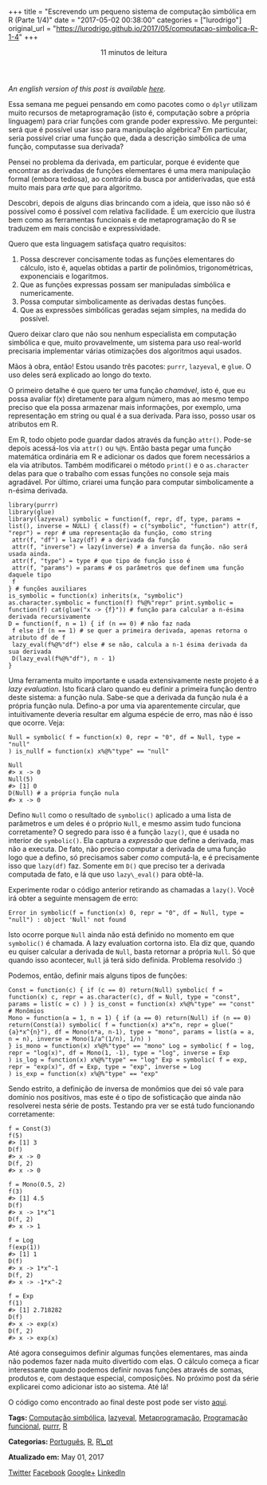 +++
title = "Escrevendo um pequeno sistema de computação simbólica em R (Parte 1/4)"
date = "2017-05-02 00:38:00"
categories = ["lurodrigo"]
original_url = "https://lurodrigo.github.io/2017/05/computacao-simbolica-R-1-4"
+++

<p class="page__inner-wrap">
<header>
<p class="page__meta">
<i class="fa fa-clock-o"></i> 11 minutos de leitura
</p>
</header>
<section class="page__content">
<p>
<em>An english version of this post is available
<a href="https://lurodrigo.github.io/2017/05/symbolic-computation-R-1-4/">here</a>.</em>
</p>
<p>
Essa semana me peguei pensando em como pacotes como o
<code class="highlighter-rouge">dplyr</code> utilizam muito recursos de
metaprogramação (isto é, computação sobre a própria linguagem) para
criar funções com grande poder expressivo. Me perguntei: será que é
possível usar isso para manipulação algébrica? Em particular, seria
possível criar uma função que, dada a descrição simbólica de uma função,
computasse sua derivada?
</p>
<p>
Pensei no problema da derivada, em particular, porque é evidente que
encontrar as derivadas de funções elementares é uma mera manipulação
formal (embora tediosa), ao contrário da busca por antiderivadas, que
está muito mais para <em>arte</em> que para algoritmo.
</p>
<p>
Descobri, depois de alguns dias brincando com a ideia, que isso não só é
possível como é possível com relativa facilidade. É um exercício que
ilustra bem como as ferramentas funcionais e de metaprogramação do R se
traduzem em mais concisão e expressividade.
</p>
<p>
Quero que esta linguagem satisfaça quatro requisitos:
</p>
<ol>
<li>
Possa descrever concisamente todas as funções elementares do cálculo,
isto é, aquelas obtidas a partir de polinômios, trigonométricas,
exponenciais e logaritmos.
</li>
<li>
Que as funções expressas possam ser manipuladas simbólica e
numericamente.
</li>
<li>
Possa computar simbolicamente as derivadas destas funções.
</li>
<li>
Que as expressões simbólicas geradas sejam simples, na medida do
possível.
</li>
</ol>
<p>
Quero deixar claro que não sou nenhum especialista em computação
simbólica e que, muito provavelmente, um sistema para uso real-world
precisaria implementar várias otimizações dos algoritmos aqui usados.
</p>
<p>
Mãos à obra, então! Estou usando três pacotes:
<code class="highlighter-rouge">purrr</code>,
<code class="highlighter-rouge">lazyeval</code>, e
<code class="highlighter-rouge">glue</code>. O uso deles será explicado
ao longo do texto.
</p>
<p>
O primeiro detalhe é que quero ter uma função <em>chamável</em>, isto é,
que eu possa avaliar f(x) diretamente para algum número, mas ao mesmo
tempo preciso que ela possa armazenar mais informações, por exemplo, uma
representação em string ou qual é a sua derivada. Para isso, posso usar
os atributos em R.
</p>
<p>
Em R, todo objeto pode guardar dados através da função
<code class="highlighter-rouge">attr()</code>. Pode-se depois acessá-los
via <code class="highlighter-rouge">attr()</code> ou
<code class="highlighter-rouge">%@%</code>. Então basta pegar uma função
matemática ordinária em R e adicionar os dados que forem necessários a
ela via atributos. Também modificarei o método
<code class="highlighter-rouge">print()</code> e o
<code class="highlighter-rouge">as.character</code> delas para que o
trabalho com essas funções no console seja mais agradável. Por último,
criarei uma função para computar simbolicamente a n-ésima derivada.
</p>
<pre class="highlight"><code><span class="n">library</span><span class="p">(</span><span class="n">purrr</span><span class="p">)</span><span class="w">
</span><span class="n">library</span><span class="p">(</span><span class="n">glue</span><span class="p">)</span><span class="w">
</span><span class="n">library</span><span class="p">(</span><span class="n">lazyeval</span><span class="p">)</span><span class="w"> </span><span class="n">symbolic</span><span class="w"> </span><span class="o">=</span><span class="w"> </span><span class="k">function</span><span class="p">(</span><span class="n">f</span><span class="p">,</span><span class="w"> </span><span class="n">repr</span><span class="p">,</span><span class="w"> </span><span class="n">df</span><span class="p">,</span><span class="w"> </span><span class="n">type</span><span class="p">,</span><span class="w"> </span><span class="n">params</span><span class="w"> </span><span class="o">=</span><span class="w"> </span><span class="nf">list</span><span class="p">(),</span><span class="w"> </span><span class="n">inverse</span><span class="w"> </span><span class="o">=</span><span class="w"> </span><span class="kc">NULL</span><span class="p">)</span><span class="w"> </span><span class="p">{</span><span class="w"> </span><span class="nf">class</span><span class="p">(</span><span class="n">f</span><span class="p">)</span><span class="w"> </span><span class="o">=</span><span class="w"> </span><span class="nf">c</span><span class="p">(</span><span class="s2">&quot;symbolic&quot;</span><span class="p">,</span><span class="w"> </span><span class="s2">&quot;function&quot;</span><span class="p">)</span><span class="w"> </span><span class="nf">attr</span><span class="p">(</span><span class="n">f</span><span class="p">,</span><span class="w"> </span><span class="s2">&quot;repr&quot;</span><span class="p">)</span><span class="w"> </span><span class="o">=</span><span class="w"> </span><span class="n">repr</span><span class="w"> </span><span class="c1"># uma representa&#xE7;&#xE3;o da fun&#xE7;&#xE3;o, como string
</span><span class="w"> </span><span class="nf">attr</span><span class="p">(</span><span class="n">f</span><span class="p">,</span><span class="w"> </span><span class="s2">&quot;df&quot;</span><span class="p">)</span><span class="w"> </span><span class="o">=</span><span class="w"> </span><span class="n">lazy</span><span class="p">(</span><span class="n">df</span><span class="p">)</span><span class="w"> </span><span class="c1"># a derivada da fun&#xE7;&#xE3;o
</span><span class="w"> </span><span class="nf">attr</span><span class="p">(</span><span class="n">f</span><span class="p">,</span><span class="w"> </span><span class="s2">&quot;inverse&quot;</span><span class="p">)</span><span class="w"> </span><span class="o">=</span><span class="w"> </span><span class="n">lazy</span><span class="p">(</span><span class="n">inverse</span><span class="p">)</span><span class="w"> </span><span class="c1"># a inversa da fun&#xE7;&#xE3;o. n&#xE3;o ser&#xE1; usada ainda.
</span><span class="w"> </span><span class="nf">attr</span><span class="p">(</span><span class="n">f</span><span class="p">,</span><span class="w"> </span><span class="s2">&quot;type&quot;</span><span class="p">)</span><span class="w"> </span><span class="o">=</span><span class="w"> </span><span class="n">type</span><span class="w"> </span><span class="c1"># que tipo de fun&#xE7;&#xE3;o isso &#xE9;
</span><span class="w"> </span><span class="nf">attr</span><span class="p">(</span><span class="n">f</span><span class="p">,</span><span class="w"> </span><span class="s2">&quot;params&quot;</span><span class="p">)</span><span class="w"> </span><span class="o">=</span><span class="w"> </span><span class="n">params</span><span class="w"> </span><span class="c1"># os par&#xE2;metros que definem uma fun&#xE7;&#xE3;o daquele tipo
</span><span class="w"> </span><span class="n">f</span><span class="w">
</span><span class="p">}</span><span class="w"> </span><span class="c1"># fun&#xE7;&#xF5;es auxiliares
</span><span class="n">is_symbolic</span><span class="w"> </span><span class="o">=</span><span class="w"> </span><span class="k">function</span><span class="p">(</span><span class="n">x</span><span class="p">)</span><span class="w"> </span><span class="n">inherits</span><span class="p">(</span><span class="n">x</span><span class="p">,</span><span class="w"> </span><span class="s2">&quot;symbolic&quot;</span><span class="p">)</span><span class="w"> </span><span class="n">as.character.symbolic</span><span class="w"> </span><span class="o">=</span><span class="w"> </span><span class="k">function</span><span class="p">(</span><span class="n">f</span><span class="p">)</span><span class="w"> </span><span class="n">f</span><span class="o">%@%</span><span class="s2">&quot;repr&quot;</span><span class="w"> </span><span class="n">print.symbolic</span><span class="w"> </span><span class="o">=</span><span class="w"> </span><span class="k">function</span><span class="p">(</span><span class="n">f</span><span class="p">)</span><span class="w"> </span><span class="n">cat</span><span class="p">(</span><span class="n">glue</span><span class="p">(</span><span class="s2">&quot;x -&gt; {f}&quot;</span><span class="p">))</span><span class="w"> </span><span class="c1"># fun&#xE7;&#xE3;o para calcular a n-&#xE9;sima derivada recursivamente
</span><span class="n">D</span><span class="w"> </span><span class="o">=</span><span class="w"> </span><span class="k">function</span><span class="p">(</span><span class="n">f</span><span class="p">,</span><span class="w"> </span><span class="n">n</span><span class="w"> </span><span class="o">=</span><span class="w"> </span><span class="m">1</span><span class="p">)</span><span class="w"> </span><span class="p">{</span><span class="w"> </span><span class="k">if</span><span class="w"> </span><span class="p">(</span><span class="n">n</span><span class="w"> </span><span class="o">==</span><span class="w"> </span><span class="m">0</span><span class="p">)</span><span class="w"> </span><span class="c1"># n&#xE3;o faz nada
</span><span class="w"> </span><span class="n">f</span><span class="w"> </span><span class="k">else</span><span class="w"> </span><span class="k">if</span><span class="w"> </span><span class="p">(</span><span class="n">n</span><span class="w"> </span><span class="o">==</span><span class="w"> </span><span class="m">1</span><span class="p">)</span><span class="w"> </span><span class="c1"># se quer a primeira derivada, apenas retorna o atributo df de f
</span><span class="w"> </span><span class="n">lazy_eval</span><span class="p">(</span><span class="n">f</span><span class="o">%@%</span><span class="s2">&quot;df&quot;</span><span class="p">)</span><span class="w"> </span><span class="k">else</span><span class="w"> </span><span class="c1"># se n&#xE3;o, calcula a n-1 &#xE9;sima derivada da sua derivada
</span><span class="w"> </span><span class="n">D</span><span class="p">(</span><span class="n">lazy_eval</span><span class="p">(</span><span class="n">f</span><span class="o">%@%</span><span class="s2">&quot;df&quot;</span><span class="p">),</span><span class="w"> </span><span class="n">n</span><span class="w"> </span><span class="o">-</span><span class="w"> </span><span class="m">1</span><span class="p">)</span><span class="w">
</span><span class="p">}</span><span class="w">
</span></code></pre>

<p>
Uma ferramenta muito importante e usada extensivamente neste projeto é a
<em>lazy evaluation</em>. Isto ficará claro quando eu definir a primeira
função dentro deste sistema: a função nula. Sabe-se que a derivada da
função nula é a própria função nula. Defino-a por uma via aparentemente
circular, que intuitivamente deveria resultar em alguma espécie de erro,
mas não é isso que ocorre. Veja:
</p>
<pre class="highlight"><code><span class="n">Null</span><span class="w"> </span><span class="o">=</span><span class="w"> </span><span class="n">symbolic</span><span class="p">(</span><span class="w"> </span><span class="n">f</span><span class="w"> </span><span class="o">=</span><span class="w"> </span><span class="k">function</span><span class="p">(</span><span class="n">x</span><span class="p">)</span><span class="w"> </span><span class="m">0</span><span class="p">,</span><span class="w"> </span><span class="n">repr</span><span class="w"> </span><span class="o">=</span><span class="w"> </span><span class="s2">&quot;0&quot;</span><span class="p">,</span><span class="w"> </span><span class="n">df</span><span class="w"> </span><span class="o">=</span><span class="w"> </span><span class="n">Null</span><span class="p">,</span><span class="w"> </span><span class="n">type</span><span class="w"> </span><span class="o">=</span><span class="w"> </span><span class="s2">&quot;null&quot;</span><span class="w">
</span><span class="p">)</span><span class="w"> </span><span class="n">is_nullf</span><span class="w"> </span><span class="o">=</span><span class="w"> </span><span class="k">function</span><span class="p">(</span><span class="n">x</span><span class="p">)</span><span class="w"> </span><span class="n">x</span><span class="o">%@%</span><span class="s2">&quot;type&quot;</span><span class="w"> </span><span class="o">==</span><span class="w"> </span><span class="s2">&quot;null&quot;</span><span class="w">
</span></code></pre>

<pre class="highlight"><code><span class="n">Null</span><span class="w">
</span><span class="c1">#&gt; x -&gt; 0
</span><span class="n">Null</span><span class="p">(</span><span class="m">5</span><span class="p">)</span><span class="w">
</span><span class="c1">#&gt; [1] 0
</span><span class="n">D</span><span class="p">(</span><span class="n">Null</span><span class="p">)</span><span class="w"> </span><span class="c1"># a pr&#xF3;pria fun&#xE7;&#xE3;o nula
#&gt; x -&gt; 0
</span></code></pre>

<p>
Defino <code class="highlighter-rouge">Null</code> como o resultado de
<code class="highlighter-rouge">symbolic()</code> aplicado a uma lista
de parâmetros e um deles é o próprio
<code class="highlighter-rouge">Null</code>, e mesmo assim tudo funciona
corretamente? O segredo para isso é a função
<code class="highlighter-rouge">lazy()</code>, que é usada no interior
de <code class="highlighter-rouge">symbolic()</code>. Ela captura a
<em>expressão</em> que define a derivada, mas não a executa. De fato,
não preciso computar a derivada de uma função logo que a defino, só
precisamos saber <em>como</em> computá-la, e é precisamente isso que
<code class="highlighter-rouge">lazy(df)</code> faz. Somente em
<code class="highlighter-rouge">D()</code> que preciso ter a derivada
computada de fato, e lá que uso
<code class="highlighter-rouge">lazy\_eval()</code> para obtê-la.
</p>
<p>
Experimente rodar o código anterior retirando as chamadas a
<code class="highlighter-rouge">lazy()</code>. Você irá obter a seguinte
mensagem de erro:
</p>
<pre class="highlight"><code>Error in symbolic(f = function(x) 0, repr = &quot;0&quot;, df = Null, type = &quot;null&quot;) : object &apos;Null&apos; not found
</code></pre>

<p>
Isto ocorre porque <code class="highlighter-rouge">Null</code> ainda não
está definido no momento em que
<code class="highlighter-rouge">symbolic()</code> é chamada. A lazy
evaluation cortorna isto. Ela diz que, quando eu quiser calcular a
derivada de <code class="highlighter-rouge">Null</code>, basta retornar
a própria <code class="highlighter-rouge">Null</code>. Só que quando
isso acontecer, <code class="highlighter-rouge">Null</code> já terá sido
definida. Problema resolvido :)
</p>
<p>
Podemos, então, definir mais alguns tipos de funções:
</p>
<pre class="highlight"><code><span class="n">Const</span><span class="w"> </span><span class="o">=</span><span class="w"> </span><span class="k">function</span><span class="p">(</span><span class="n">c</span><span class="p">)</span><span class="w"> </span><span class="p">{</span><span class="w"> </span><span class="k">if</span><span class="w"> </span><span class="p">(</span><span class="n">c</span><span class="w"> </span><span class="o">==</span><span class="w"> </span><span class="m">0</span><span class="p">)</span><span class="w"> </span><span class="nf">return</span><span class="p">(</span><span class="n">Null</span><span class="p">)</span><span class="w"> </span><span class="n">symbolic</span><span class="p">(</span><span class="w"> </span><span class="n">f</span><span class="w"> </span><span class="o">=</span><span class="w"> </span><span class="k">function</span><span class="p">(</span><span class="n">x</span><span class="p">)</span><span class="w"> </span><span class="n">c</span><span class="p">,</span><span class="w"> </span><span class="n">repr</span><span class="w"> </span><span class="o">=</span><span class="w"> </span><span class="nf">as.character</span><span class="p">(</span><span class="n">c</span><span class="p">),</span><span class="w"> </span><span class="n">df</span><span class="w"> </span><span class="o">=</span><span class="w"> </span><span class="n">Null</span><span class="p">,</span><span class="w"> </span><span class="n">type</span><span class="w"> </span><span class="o">=</span><span class="w"> </span><span class="s2">&quot;const&quot;</span><span class="p">,</span><span class="w"> </span><span class="n">params</span><span class="w"> </span><span class="o">=</span><span class="w"> </span><span class="nf">list</span><span class="p">(</span><span class="n">c</span><span class="w"> </span><span class="o">=</span><span class="w"> </span><span class="n">c</span><span class="p">)</span><span class="w"> </span><span class="p">)</span><span class="w"> </span><span class="p">}</span><span class="w"> </span><span class="n">is_const</span><span class="w"> </span><span class="o">=</span><span class="w"> </span><span class="k">function</span><span class="p">(</span><span class="n">x</span><span class="p">)</span><span class="w"> </span><span class="n">x</span><span class="o">%@%</span><span class="s2">&quot;type&quot;</span><span class="w"> </span><span class="o">==</span><span class="w"> </span><span class="s2">&quot;const&quot;</span><span class="w"> </span><span class="c1"># Mon&#xF4;mios
</span><span class="n">Mono</span><span class="w"> </span><span class="o">=</span><span class="w"> </span><span class="k">function</span><span class="p">(</span><span class="n">a</span><span class="w"> </span><span class="o">=</span><span class="w"> </span><span class="m">1</span><span class="p">,</span><span class="w"> </span><span class="n">n</span><span class="w"> </span><span class="o">=</span><span class="w"> </span><span class="m">1</span><span class="p">)</span><span class="w"> </span><span class="p">{</span><span class="w"> </span><span class="k">if</span><span class="w"> </span><span class="p">(</span><span class="n">a</span><span class="w"> </span><span class="o">==</span><span class="w"> </span><span class="m">0</span><span class="p">)</span><span class="w"> </span><span class="nf">return</span><span class="p">(</span><span class="n">Null</span><span class="p">)</span><span class="w"> </span><span class="k">if</span><span class="w"> </span><span class="p">(</span><span class="n">n</span><span class="w"> </span><span class="o">==</span><span class="w"> </span><span class="m">0</span><span class="p">)</span><span class="w"> </span><span class="nf">return</span><span class="p">(</span><span class="n">Const</span><span class="p">(</span><span class="n">a</span><span class="p">))</span><span class="w"> </span><span class="n">symbolic</span><span class="p">(</span><span class="w"> </span><span class="n">f</span><span class="w"> </span><span class="o">=</span><span class="w"> </span><span class="k">function</span><span class="p">(</span><span class="n">x</span><span class="p">)</span><span class="w"> </span><span class="n">a</span><span class="o">*</span><span class="n">x</span><span class="o">^</span><span class="n">n</span><span class="p">,</span><span class="w"> </span><span class="n">repr</span><span class="w"> </span><span class="o">=</span><span class="w"> </span><span class="n">glue</span><span class="p">(</span><span class="s2">&quot;{a}*x^{n}&quot;</span><span class="p">),</span><span class="w"> </span><span class="n">df</span><span class="w"> </span><span class="o">=</span><span class="w"> </span><span class="n">Mono</span><span class="p">(</span><span class="n">n</span><span class="o">*</span><span class="n">a</span><span class="p">,</span><span class="w"> </span><span class="n">n</span><span class="m">-1</span><span class="p">),</span><span class="w"> </span><span class="n">type</span><span class="w"> </span><span class="o">=</span><span class="w"> </span><span class="s2">&quot;mono&quot;</span><span class="p">,</span><span class="w"> </span><span class="n">params</span><span class="w"> </span><span class="o">=</span><span class="w"> </span><span class="nf">list</span><span class="p">(</span><span class="n">a</span><span class="w"> </span><span class="o">=</span><span class="w"> </span><span class="n">a</span><span class="p">,</span><span class="w"> </span><span class="n">n</span><span class="w"> </span><span class="o">=</span><span class="w"> </span><span class="n">n</span><span class="p">),</span><span class="w"> </span><span class="n">inverse</span><span class="w"> </span><span class="o">=</span><span class="w"> </span><span class="n">Mono</span><span class="p">(</span><span class="m">1</span><span class="o">/</span><span class="n">a</span><span class="o">^</span><span class="p">(</span><span class="m">1</span><span class="o">/</span><span class="n">n</span><span class="p">),</span><span class="w"> </span><span class="m">1</span><span class="o">/</span><span class="n">n</span><span class="p">)</span><span class="w"> </span><span class="p">)</span><span class="w">
</span><span class="p">}</span><span class="w"> </span><span class="n">is_mono</span><span class="w"> </span><span class="o">=</span><span class="w"> </span><span class="k">function</span><span class="p">(</span><span class="n">x</span><span class="p">)</span><span class="w"> </span><span class="n">x</span><span class="o">%@%</span><span class="s2">&quot;type&quot;</span><span class="w"> </span><span class="o">==</span><span class="w"> </span><span class="s2">&quot;mono&quot;</span><span class="w"> </span><span class="n">Log</span><span class="w"> </span><span class="o">=</span><span class="w"> </span><span class="n">symbolic</span><span class="p">(</span><span class="w"> </span><span class="n">f</span><span class="w"> </span><span class="o">=</span><span class="w"> </span><span class="n">log</span><span class="p">,</span><span class="w"> </span><span class="n">repr</span><span class="w"> </span><span class="o">=</span><span class="w"> </span><span class="s2">&quot;log(x)&quot;</span><span class="p">,</span><span class="w"> </span><span class="n">df</span><span class="w"> </span><span class="o">=</span><span class="w"> </span><span class="n">Mono</span><span class="p">(</span><span class="m">1</span><span class="p">,</span><span class="w"> </span><span class="m">-1</span><span class="p">),</span><span class="w"> </span><span class="n">type</span><span class="w"> </span><span class="o">=</span><span class="w"> </span><span class="s2">&quot;log&quot;</span><span class="p">,</span><span class="w"> </span><span class="n">inverse</span><span class="w"> </span><span class="o">=</span><span class="w"> </span><span class="n">Exp</span><span class="w">
</span><span class="p">)</span><span class="w"> </span><span class="n">is_log</span><span class="w"> </span><span class="o">=</span><span class="w"> </span><span class="k">function</span><span class="p">(</span><span class="n">x</span><span class="p">)</span><span class="w"> </span><span class="n">x</span><span class="o">%@%</span><span class="s2">&quot;type&quot;</span><span class="w"> </span><span class="o">==</span><span class="w"> </span><span class="s2">&quot;log&quot;</span><span class="w"> </span><span class="n">Exp</span><span class="w"> </span><span class="o">=</span><span class="w"> </span><span class="n">symbolic</span><span class="p">(</span><span class="w"> </span><span class="n">f</span><span class="w"> </span><span class="o">=</span><span class="w"> </span><span class="n">exp</span><span class="p">,</span><span class="w"> </span><span class="n">repr</span><span class="w"> </span><span class="o">=</span><span class="w"> </span><span class="s2">&quot;exp(x)&quot;</span><span class="p">,</span><span class="w"> </span><span class="n">df</span><span class="w"> </span><span class="o">=</span><span class="w"> </span><span class="n">Exp</span><span class="p">,</span><span class="w"> </span><span class="n">type</span><span class="w"> </span><span class="o">=</span><span class="w"> </span><span class="s2">&quot;exp&quot;</span><span class="p">,</span><span class="w"> </span><span class="n">inverse</span><span class="w"> </span><span class="o">=</span><span class="w"> </span><span class="n">Log</span><span class="w">
</span><span class="p">)</span><span class="w"> </span><span class="n">is_exp</span><span class="w"> </span><span class="o">=</span><span class="w"> </span><span class="k">function</span><span class="p">(</span><span class="n">x</span><span class="p">)</span><span class="w"> </span><span class="n">x</span><span class="o">%@%</span><span class="s2">&quot;type&quot;</span><span class="w"> </span><span class="o">==</span><span class="w"> </span><span class="s2">&quot;exp&quot;</span><span class="w">
</span></code></pre>

<p>
Sendo estrito, a definição de inversa de monômios que dei só vale para
domínio nos positivos, mas este é o tipo de sofisticação que ainda não
resolverei nesta série de posts. Testando pra ver se está tudo
funcionando corretamente:
</p>
<pre class="highlight"><code><span class="n">f</span><span class="w"> </span><span class="o">=</span><span class="w"> </span><span class="n">Const</span><span class="p">(</span><span class="m">3</span><span class="p">)</span><span class="w">
</span><span class="n">f</span><span class="p">(</span><span class="m">5</span><span class="p">)</span><span class="w">
</span><span class="c1">#&gt; [1] 3
</span><span class="n">D</span><span class="p">(</span><span class="n">f</span><span class="p">)</span><span class="w">
</span><span class="c1">#&gt; x -&gt; 0
</span><span class="n">D</span><span class="p">(</span><span class="n">f</span><span class="p">,</span><span class="w"> </span><span class="m">2</span><span class="p">)</span><span class="w">
</span><span class="c1">#&gt; x -&gt; 0
</span><span class="w">
</span><span class="n">f</span><span class="w"> </span><span class="o">=</span><span class="w"> </span><span class="n">Mono</span><span class="p">(</span><span class="m">0.5</span><span class="p">,</span><span class="w"> </span><span class="m">2</span><span class="p">)</span><span class="w">
</span><span class="n">f</span><span class="p">(</span><span class="m">3</span><span class="p">)</span><span class="w">
</span><span class="c1">#&gt; [1] 4.5
</span><span class="n">D</span><span class="p">(</span><span class="n">f</span><span class="p">)</span><span class="w">
</span><span class="c1">#&gt; x -&gt; 1*x^1
</span><span class="n">D</span><span class="p">(</span><span class="n">f</span><span class="p">,</span><span class="w"> </span><span class="m">2</span><span class="p">)</span><span class="w">
</span><span class="c1">#&gt; x -&gt; 1
</span><span class="w">
</span><span class="n">f</span><span class="w"> </span><span class="o">=</span><span class="w"> </span><span class="n">Log</span><span class="w">
</span><span class="n">f</span><span class="p">(</span><span class="nf">exp</span><span class="p">(</span><span class="m">1</span><span class="p">))</span><span class="w">
</span><span class="c1">#&gt; [1] 1
</span><span class="n">D</span><span class="p">(</span><span class="n">f</span><span class="p">)</span><span class="w">
</span><span class="c1">#&gt; x -&gt; 1*x^-1
</span><span class="n">D</span><span class="p">(</span><span class="n">f</span><span class="p">,</span><span class="w"> </span><span class="m">2</span><span class="p">)</span><span class="w">
</span><span class="c1">#&gt; x -&gt; -1*x^-2
</span><span class="w">
</span><span class="n">f</span><span class="w"> </span><span class="o">=</span><span class="w"> </span><span class="n">Exp</span><span class="w">
</span><span class="n">f</span><span class="p">(</span><span class="m">1</span><span class="p">)</span><span class="w">
</span><span class="c1">#&gt; [1] 2.718282
</span><span class="n">D</span><span class="p">(</span><span class="n">f</span><span class="p">)</span><span class="w">
</span><span class="c1">#&gt; x -&gt; exp(x)
</span><span class="n">D</span><span class="p">(</span><span class="n">f</span><span class="p">,</span><span class="w"> </span><span class="m">2</span><span class="p">)</span><span class="w">
</span><span class="c1">#&gt; x -&gt; exp(x)
</span></code></pre>

<p>
Até agora conseguimos definir algumas funções elementares, mas ainda não
podemos fazer nada muito divertido com elas. O cálculo começa a ficar
interessante quando podemos definir novas funções através de somas,
produtos e, com destaque especial, composições. No próximo post da série
explicarei como adicionar isto ao sistema. Até lá!
</p>
<p>
O código como encontrado ao final deste post pode ser visto
<a href="https://github.com/lurodrigo/symbolic/blob/master/R/symbolic_01.R">aqui</a>.
</p>
</section>
<footer class="page__meta">
<p class="page__taxonomy">
<strong><i class="fa fa-fw fa-tags"></i> Tags: </strong> <span>
<a href="https://lurodrigo.github.io/tags/#computa&#xE7;&#xE3;o-simb&#xF3;lica" class="page__taxonomy-item">Computação
simbólica</a><span class="sep">, </span>
<a href="https://lurodrigo.github.io/tags/#lazyeval" class="page__taxonomy-item">lazyeval</a><span
class="sep">, </span>
<a href="https://lurodrigo.github.io/tags/#metaprograma&#xE7;&#xE3;o" class="page__taxonomy-item">Metaprogramação</a><span
class="sep">, </span>
<a href="https://lurodrigo.github.io/tags/#programa&#xE7;&#xE3;o-funcional" class="page__taxonomy-item">Programação
funcional</a><span class="sep">, </span>
<a href="https://lurodrigo.github.io/tags/#purrr" class="page__taxonomy-item">purrr</a><span
class="sep">, </span>
<a href="https://lurodrigo.github.io/tags/#r" class="page__taxonomy-item">R</a>
</span>
</p>
<p class="page__taxonomy">
<strong><i class="fa fa-fw fa-folder-open"></i> Categorias: </strong>
<span>
<a href="https://lurodrigo.github.io/categories/#portugu&#xEA;s" class="page__taxonomy-item">Português</a><span
class="sep">, </span>
<a href="https://lurodrigo.github.io/categories/#r" class="page__taxonomy-item">R</a><span
class="sep">, </span>
<a href="https://lurodrigo.github.io/categories/#r-pt" class="page__taxonomy-item">R\_pt</a>
</span>
</p>
<p class="page__date">
<strong><i class="fa fa-fw fa-calendar"></i> Atualizado em:</strong>
<time>May 01, 2017</time>
</p>
</footer>
<section class="page__share">
<a href="https://twitter.com/intent/tweet?via=lu_rodrigo&amp;text=Escrevendo%20um%20pequeno%20sistema%20de%20computa&#xE7;&#xE3;o%20simb&#xF3;lica%20em%20R%20(Parte%201/4)%20https://lurodrigo.github.io/2017/05/computacao-simbolica-R-1-4/" class="btn btn--twitter"><i class="fa fa-fw fa-twitter"></i><span>
Twitter</span></a>
<a href="https://www.facebook.com/sharer/sharer.php?u=https://lurodrigo.github.io/2017/05/computacao-simbolica-R-1-4/" class="btn btn--facebook"><i class="fa fa-fw fa-facebook"></i><span>
Facebook</span></a>
<a href="https://plus.google.com/share?url=https://lurodrigo.github.io/2017/05/computacao-simbolica-R-1-4/" class="btn btn--google-plus"><i class="fa fa-fw fa-google-plus"></i><span>
Google+</span></a>
<a href="https://www.linkedin.com/shareArticle?mini=true&amp;url=https://lurodrigo.github.io/2017/05/computacao-simbolica-R-1-4/" class="btn btn--linkedin"><i class="fa fa-fw fa-linkedin"></i><span>
LinkedIn</span></a>
</section>
</p>

